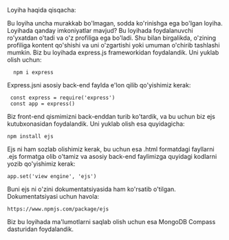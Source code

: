 Loyiha haqida qisqacha:

 Bu loyiha uncha murakkab bo'lmagan, sodda ko'rinishga ega bo'lgan loyiha. Loyihada qanday imkoniyatlar mavjud? Bu loyihada foydalanuvchi ro'yxatdan o'tadi va o'z profiliga ega bo'ladi.
 Shu bilan birgalikda, o'zining profiliga kontent qo'shishi va uni o'zgartishi yoki umuman o'chirib tashlashi mumkin.
  Biz bu loyihada express.js frameworkidan foydalandik. Uni yuklab olish uchun:
      
      npm i express

Express.jsni asosiy back-end faylda e'lon qilib qo'yishimiz kerak:

     const express = require('express')
     const app = express()

Biz front-end qismimizni back-enddan turib ko'tardik, va bu uchun biz ejs kutubxonasidan foydalandik. Uni yuklab olish esa quyidagicha:

    npm install ejs

Ejs ni ham sozlab olishimiz kerak, bu uchun esa .html formatdagi fayllarni .ejs formatga olib o'tamiz va asosiy back-end faylimizga quyidagi kodlarni yozib qo'yishimiz kerak:

    app.set('view engine', 'ejs')

Buni ejs ni o'zini dokumentatsiyasida ham ko'rsatib o'tilgan. Dokumentatsiyasi uchun havola:

    https://www.npmjs.com/package/ejs

Biz bu loyihada ma'lumotlarni saqlab olish uchun esa MongoDB Compass dasturidan foydalandik.
